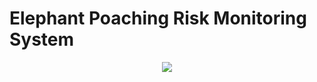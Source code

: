 # Elephant Poaching Risk Monitoring System

<p align="center">
  <kbd><img src=https://github.com/akhilaku/Elephant-Poaching-Risk-Monitoring-System/blob/master/Images/Title-Image.jpg></kbd></p>
